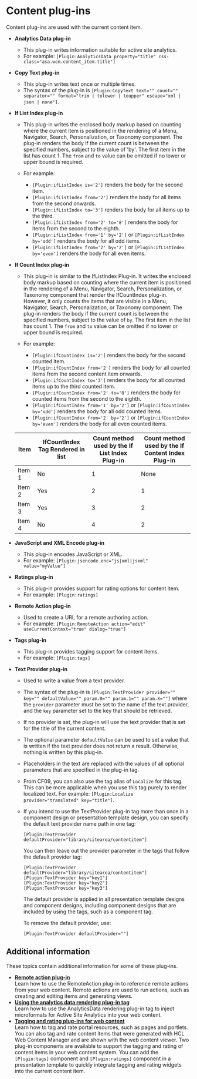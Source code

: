 # Content plug-ins


Content plug-ins are used with the current content item.

-   **Analytics Data plug-in**

    -   This plug-in writes information suitable for active site analytics.
    -   For example: `[Plugin:AnalyticsData property="title" css-class="asa.wcm.content_item.title"]`

-   **Copy Text plug-in**

    -   This plug-in writes text once or multiple times.
    -   The syntax of the plug-in is `[Plugin:CopyText text="" count="" separator="" format="trim | tolower | toupper" escape="xml | json | none"]`.

-   **If List Index plug-in**

    -   This plug-in writes the enclosed body markup based on counting where the current item is positioned in the rendering of a Menu, Navigator, Search, Personalization, or Taxonomy component. The plug-in renders the body if the current count is between the specified numbers, subject to the value of 'by'. The first item in the list has count 1. The `from` and `to` value can be omitted if no lower or upper bound is required.

    -   For example:
        -   `[Plugin:ifListIndex is='2']` renders the body for the second item.
        -   `[Plugin:ifListIndex from='2']` renders the body for all items from the second onwards.
        -   `[Plugin:ifListIndex to='3']` renders the body for all items up to the third.
        -   `[Plugin:ifListIndex from='2' to='8']` renders the body for items from the second to the eighth.
        -   `[Plugin:ifListIndex from='1' by='2']` or `[Plugin:ifListIndex by='odd']` renders the body for all odd items.
        -   `[Plugin:ifListIndex from='2' by='2']` or `[Plugin:ifListIndex by='even']` renders the body for all even items.

-   **If Count Index plug-in**

    -   This plug-in is similar to the IfListIndex Plug-in. It writes the enclosed body markup based on counting where the current item is positioned in the rendering of a Menu, Navigator, Search, Personalization, or Taxonomy component that render the IfCountIndex plug-in. However, it only counts the items that are visible in a Menu, Navigator, Search, Personalization, or Taxonomy component. The plug-in renders the body if the current count is between the specified numbers, subject to the value of `by`. The first item in the list has count 1. The `from` and `to` value can be omitted if no lower or upper bound is required.

    -   For example:
        -   `[Plugin:ifCountIndex is='2']` renders the body for the second counted item.
        -   `[Plugin:ifCountIndex from='2']` renders the body for all counted items from the second content item onwards.
        -   `[Plugin:ifCountIndex to='3']` renders the body for all counted items up to the third counted item.
        -   `[Plugin:ifCountIndex from='2' to='8']` renders the body for counted items from the second to the eighth.
        -   `[Plugin:ifCountIndex from='1' by='2']` or `[Plugin:ifCountIndex by='odd']` renders the body for all odd counted items.
        -   `[Plugin:ifCountIndex from='2' by='2']` or `[Plugin:ifCountIndex by='even']` renders the body for all even counted items.

    |Item|IfCountIndex Tag Rendered in list|Count method used by the **If List Index Plug-in**|Count method used by the **If Content Index Plug-in**|
    |----|---------------------------------|--------------------------------------------------|------|
    |Item 1|No|1|None|
    |Item 2|Yes|2|1|
    |Item 3|Yes|3|2|
    |Item 4|No|4|2|

-   **JavaScript and XML Encode plug-in**

    -   This plug-in encodes JavaScript or XML.
    -   For example: `[Plugin:jsencode enc="js|xml|jsxml" value="myValue"]`

-   **Ratings plug-in**

    -   This plug-in provides support for rating options for content item.
    -   For example: `[Plugin:ratings]`

-   **Remote Action plug-in**

    -   Used to create a URL for a remote authoring action.
    -   For example: `[Plugin:RemoteAction action="edit" useCurrentContext="true" dialog="true"]`

-   **Tags plug-in**

    -   This plug-in provides tagging support for content items.
    -   For example: `[Plugin:tags]`

-   **Text Provider plug-in**

    -   Used to write a value from a text provider.
    -   The syntax of the plug-in is `[Plugin:TextProvider provider="" key="" defaultValue="" param.0="" param.1="" param.X=""]` where the `provider` parameter must be set to the name of the text provider, and the `key` parameter set to the key that should be retrieved.
    -   If no provider is set, the plug-in will use the text provider that is set for the title of the current content.
    -   The optional parameter `defaultValue` can be used to set a value that is written if the text provider does not return a result. Otherwise, nothing is written by this plug-in.
    -   Placeholders in the text are replaced with the values of all optional parameters that are specified in the plug-in tag.
    -   From CF09, you can also use the tag alias of `Localize` for this tag. This can be more applicable when you use this tag purely to render localized text. For example: `[Plugin:Localize provider="translated" key="title"]`.
    -   If you intend to use the TextProvider plug-in tag more than once in a component design or presentation template design, you can specify the default text provider name path in one tag:

        ```
        [Plugin:TextProvider defaultProvider="library/sitearea/contentitem"]
        ```

        You can then leave out the provider parameter in the tags that follow the default provider tag:

        ```
        [Plugin:TextProvider defaultProvider="library/sitearea/contentitem"]
        [Plugin:TextProvider key="key1"]
        [Plugin:TextProvider key="key2"]
        [Plugin:TextProvider key="key3"]
        
        ```

        The default provider is applied in all presentation template designs and component designs, including component designs that are included by using the tags, such as a component tag.

        To remove the default provider, use:

        ```
        [Plugin:TextProvider defaultProvider=""]
        ```


## Additional information

These topics contain additional information for some of these plug-ins.

-   **[Remote action plug-in](wcm_dev_renderplugins_remote.md)**  
Learn how to use the RemoteAction plug-in to reference remote actions from your web content. Remote actions are used to run actions, such as creating and editing items and generating views.
-   **[Using the analytics data rendering plug-in tag](sa_asa4wcm_plugin.md)**  
Learn how to use the AnalyticsData rendering plug-in tag to inject microformats for Active Site Analytics into your web content.
-   **[Tagging and rating plug-ins for web content](../content_plugins/tagging_rating_plugins/index.md)**  
Learn how to tag and rate portal resources, such as pages and portlets. You can also tag and rate content items that were generated with HCL Web Content Manager and are shown with the web content viewer. Two plug-in components are available to support the tagging and rating of content items in your web content system. You can add the `[Plugin:tags]` component and `[Plugin:ratings]` component in a presentation template to quickly integrate tagging and rating widgets into the current content item.
